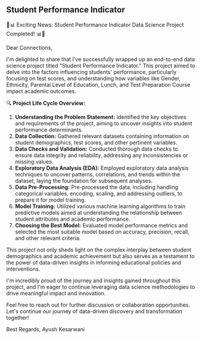 ## Student Performance Indicator
🎉📊 Exciting News: Student Performance Indicator Data Science Project Completed! 📊🎉

Dear Connections,

I'm delighted to share that I've successfully wrapped up an end-to-end data science project titled "Student Performance Indicator." This project aimed to delve into the factors influencing students' performance, particularly focusing on test scores, and understanding how variables like Gender, Ethnicity, Parental Level of Education, Lunch, and Test Preparation Course impact academic outcomes.

🔍 **Project Life Cycle Overview:**
1. **Understanding the Problem Statement:** Identified the key objectives and requirements of the project, aiming to uncover insights into student performance determinants.
2. **Data Collection:** Gathered relevant datasets containing information on student demographics, test scores, and other pertinent variables.
3. **Data Checks and Validation:** Conducted thorough data checks to ensure data integrity and reliability, addressing any inconsistencies or missing values.
4. **Exploratory Data Analysis (EDA):** Employed exploratory data analysis techniques to uncover patterns, correlations, and trends within the dataset, laying the foundation for subsequent analyses.
5. **Data Pre-Processing:** Pre-processed the data, including handling categorical variables, encoding, scaling, and addressing outliers, to prepare it for model training.
6. **Model Training:** Utilized various machine learning algorithms to train predictive models aimed at understanding the relationship between student attributes and academic performance.
7. **Choosing the Best Model:** Evaluated model performance metrics and selected the most suitable model based on accuracy, precision, recall, and other relevant criteria.

This project not only sheds light on the complex interplay between student demographics and academic achievement but also serves as a testament to the power of data-driven insights in informing educational policies and interventions.

I'm incredibly proud of the journey and insights gained throughout this project, and I'm eager to continue leveraging data science methodologies to drive meaningful impact and innovation.

Feel free to reach out for further discussion or collaboration opportunities. Let's continue our journey of data-driven discovery and transformation together!

Best Regards,
Ayush Kesarwani
